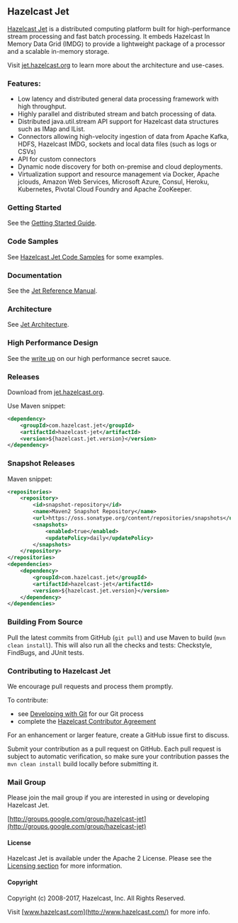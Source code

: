 ## Hazelcast Jet

[Hazelcast Jet](http://jet.hazelcast.org) is a distributed computing
platform built for high-performance stream processing and fast batch
processing. It embeds Hazelcast In Memory Data Grid (IMDG) to provide
a lightweight package of a processor and a scalable in-memory storage.

Visit [jet.hazelcast.org](http://jet.hazelcast.org) to learn more
about the architecture and use-cases.

### Features:

* Low latency and distributed general data processing framework with
high throughput.
* Highly parallel and distributed stream and batch processing of data.
* Distributed java.util.stream API support for Hazelcast data
structures such as IMap and IList.
* Connectors allowing high-velocity ingestion of data from Apache
Kafka, HDFS, Hazelcast IMDG, sockets and local data files (such as
logs or CSVs)
* API for custom connectors
* Dynamic node discovery for both on-premise and cloud deployments.
* Virtualization support and resource management via Docker, Apache
jclouds, Amazon Web Services, Microsoft Azure, Consul, Heroku,
Kubernetes, Pivotal Cloud Foundry and Apache ZooKeeper.

### Getting Started

See the
[Getting Started Guide](http://jet.hazelcast.org/getting-started/).


### Code Samples

See
[Hazelcast Jet Code Samples](https://github.com/hazelcast/hazelcast-jet-code-samples)
for some examples.

### Documentation

See the [Jet Reference Manual](https://docs.hazelcast.org/docs/jet/0.3/).

### Architecture

See [Jet Architecture](https://jet.hazelcast.org/architecture/).

### High Performance Design

See the [write up](https://jet.hazelcast.org/performance/) on our high
performance secret sauce. 

### Releases

Download from [jet.hazelcast.org](http://jet.hazelcast.org/download/).

Use Maven snippet:
```xml
<dependency>
    <groupId>com.hazelcast.jet</groupId>
    <artifactId>hazelcast-jet</artifactId>
    <version>${hazelcast.jet.version}</version>
</dependency>
```

### Snapshot Releases

Maven snippet:
```xml
<repositories>
    <repository>
        <id>snapshot-repository</id>
        <name>Maven2 Snapshot Repository</name>
        <url>https://oss.sonatype.org/content/repositories/snapshots</url>
        <snapshots>
            <enabled>true</enabled>
            <updatePolicy>daily</updatePolicy>
        </snapshots>
    </repository>
</repositories>
<dependencies>
    <dependency>
        <groupId>com.hazelcast.jet</groupId>
        <artifactId>hazelcast-jet</artifactId>
        <version>${hazelcast.jet.version}</version>
    </dependency>
</dependencies>
```

### Building From Source
 
Pull the latest commits from GitHub (`git pull`) and use Maven to
build (`mvn clean install`). This will also run all the checks and
tests: Checkstyle, FindBugs, and JUnit tests.

### Contributing to Hazelcast Jet

We encourage pull requests and process them promptly.

To contribute:

* see [Developing with Git](https://hazelcast.atlassian.net/wiki/display/COM/Developing+with+Git) for our Git process
* complete the [Hazelcast Contributor Agreement](https://hazelcast.atlassian.net/wiki/display/COM/Hazelcast+Contributor+Agreement)

For an enhancement or larger feature, create a GitHub issue first to
discuss.

Submit your contribution as a pull request on GitHub. Each pull
request is subject to automatic verification, so make sure your
contribution passes the `mvn clean install` build locally before
submitting it. 

### Mail Group

Please join the mail group if you are interested in using or
developing Hazelcast Jet.

[http://groups.google.com/group/hazelcast-jet](http://groups.google.com/group/hazelcast-jet)

#### License

Hazelcast Jet is available under the Apache 2 License. Please see the
[Licensing section](http://docs.hazelcast.org/docs/latest-dev/manual/html-single/index.html#licensing) for more information.

#### Copyright

Copyright (c) 2008-2017, Hazelcast, Inc. All Rights Reserved.

Visit [www.hazelcast.com](http://www.hazelcast.com/) for more info.
